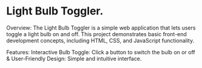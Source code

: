 # Light Bulb Toggler.
Overview: 
The Light Bulb Toggler is a simple web application that lets users toggle a light bulb on and off. This project demonstrates basic front-end development concepts, including HTML, CSS, and JavaScript functionality.

Features: 
  Interactive Bulb Toggle: Click a button to switch the bulb on or off &
  User-Friendly Design: Simple and intuitive interface.
